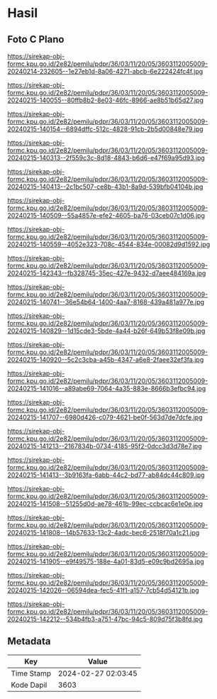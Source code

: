 # Hasil

## Foto C Plano

https://sirekap-obj-formc.kpu.go.id/2e82/pemilu/pdpr/36/03/11/20/05/3603112005009-20240214-232605--1e27eb1d-8a06-4271-abcb-6e222424fc4f.jpg

https://sirekap-obj-formc.kpu.go.id/2e82/pemilu/pdpr/36/03/11/20/05/3603112005009-20240215-140055--80ffb8b2-8e03-46fc-8966-ae8b51b65d27.jpg

https://sirekap-obj-formc.kpu.go.id/2e82/pemilu/pdpr/36/03/11/20/05/3603112005009-20240215-140154--6894dffc-512c-4828-91cb-2b5d00848e79.jpg

https://sirekap-obj-formc.kpu.go.id/2e82/pemilu/pdpr/36/03/11/20/05/3603112005009-20240215-140313--2f559c3c-8d18-4843-b6d6-e47f69a95d93.jpg

https://sirekap-obj-formc.kpu.go.id/2e82/pemilu/pdpr/36/03/11/20/05/3603112005009-20240215-140413--2c1bc507-ce8b-43b1-8a9d-539bfb04104b.jpg

https://sirekap-obj-formc.kpu.go.id/2e82/pemilu/pdpr/36/03/11/20/05/3603112005009-20240215-140509--55a4857e-efe2-4605-ba76-03ceb07c1d06.jpg

https://sirekap-obj-formc.kpu.go.id/2e82/pemilu/pdpr/36/03/11/20/05/3603112005009-20240215-140559--4052e323-708c-4544-834e-00082d9d1592.jpg

https://sirekap-obj-formc.kpu.go.id/2e82/pemilu/pdpr/36/03/11/20/05/3603112005009-20240215-142343--fb328745-35ec-427e-9432-d7aee484169a.jpg

https://sirekap-obj-formc.kpu.go.id/2e82/pemilu/pdpr/36/03/11/20/05/3603112005009-20240215-140741--36e54b64-1400-4aa7-8168-439a481a977e.jpg

https://sirekap-obj-formc.kpu.go.id/2e82/pemilu/pdpr/36/03/11/20/05/3603112005009-20240215-140829--1d15cde3-5bde-4a44-b26f-649b53f8e09b.jpg

https://sirekap-obj-formc.kpu.go.id/2e82/pemilu/pdpr/36/03/11/20/05/3603112005009-20240215-140920--5c2c3cba-a45b-4347-a6e8-2faee32ef3fa.jpg

https://sirekap-obj-formc.kpu.go.id/2e82/pemilu/pdpr/36/03/11/20/05/3603112005009-20240215-141016--a89abe69-7064-4a35-883e-8666b3efbc94.jpg

https://sirekap-obj-formc.kpu.go.id/2e82/pemilu/pdpr/36/03/11/20/05/3603112005009-20240215-141707--6980d426-c079-4621-be0f-563d7de7dcfe.jpg

https://sirekap-obj-formc.kpu.go.id/2e82/pemilu/pdpr/36/03/11/20/05/3603112005009-20240215-141213--2167834b-0734-4185-95f2-0dcc3d3d78e7.jpg

https://sirekap-obj-formc.kpu.go.id/2e82/pemilu/pdpr/36/03/11/20/05/3603112005009-20240215-141413--3b9163fa-6abb-44c2-bd77-ab84dc44c809.jpg

https://sirekap-obj-formc.kpu.go.id/2e82/pemilu/pdpr/36/03/11/20/05/3603112005009-20240215-141508--51255d0d-ae78-461b-99ec-ccbcac6e1e0e.jpg

https://sirekap-obj-formc.kpu.go.id/2e82/pemilu/pdpr/36/03/11/20/05/3603112005009-20240215-141808--14b57633-13c2-4adc-bec6-2518f70a1c21.jpg

https://sirekap-obj-formc.kpu.go.id/2e82/pemilu/pdpr/36/03/11/20/05/3603112005009-20240215-141905--e9f49575-188e-4a01-83d5-e09c9bd2695a.jpg

https://sirekap-obj-formc.kpu.go.id/2e82/pemilu/pdpr/36/03/11/20/05/3603112005009-20240215-142026--06594dea-fec5-41f1-a157-7cb54d54121b.jpg

https://sirekap-obj-formc.kpu.go.id/2e82/pemilu/pdpr/36/03/11/20/05/3603112005009-20240215-142212--534b4fb3-a751-47bc-94c5-809d75f3b8fd.jpg


## Metadata

| Key        | Value               |
| ---------- | ------------------- |
| Time Stamp | 2024-02-27 02:03:45 |
| Kode Dapil | 3603                |



